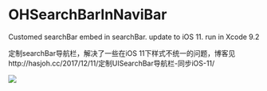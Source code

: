 # OHSearchBarInNaviBar
Customed searchBar embed in searchBar.
update to iOS 11.
run in Xcode 9.2 

定制searchBar导航栏，解决了一些在iOS 11下样式不统一的问题，博客见http://hasjoh.cc/2017/12/11/定制UISearchBar导航栏-同步iOS-11/

![](https://juejin.im/post/5a367c9f6fb9a045186ad15b)
